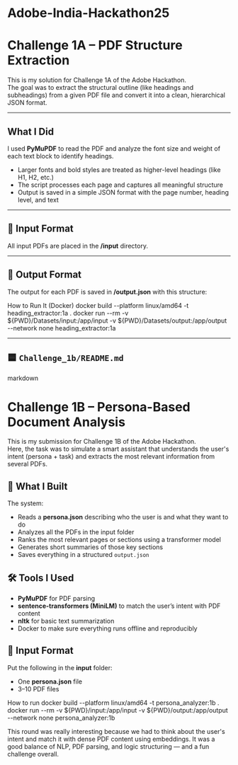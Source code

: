 # Adobe-India-Hackathon25
# Challenge 1A – PDF Structure Extraction

This is my solution for Challenge 1A of the Adobe Hackathon.  
The goal was to extract the structural outline (like headings and subheadings) from a given PDF file and convert it into a clean, hierarchical JSON format.

---

##  What I Did

I used **PyMuPDF** to read the PDF and analyze the font size and weight of each text block to identify headings.

- Larger fonts and bold styles are treated as higher-level headings (like H1, H2, etc.)
- The script processes each page and captures all meaningful structure
- Output is saved in a simple JSON format with the page number, heading level, and text

---

## 📁 Input Format

All input PDFs are placed in the **/input** directory.

---

## 🧾 Output Format

The output for each PDF is saved in **/output.json** with this structure:


How to Run It (Docker)
 docker build --platform linux/amd64 -t heading_extractor:1a .
docker run --rm -v ${PWD}/Datasets/input:/app/input -v ${PWD}/Datasets/output:/app/output --network none heading_extractor:1a









---

## 🟦 `Challenge_1b/README.md`

markdown
# Challenge 1B – Persona-Based Document Analysis

This is my submission for Challenge 1B of the Adobe Hackathon.  
Here, the task was to simulate a smart assistant that understands the user's intent (persona + task) and extracts the most relevant information from several PDFs.


## 🧠 What I Built

The system:
- Reads a **persona.json** describing who the user is and what they want to do
- Analyzes all the PDFs in the input folder
- Ranks the most relevant pages or sections using a transformer model
- Generates short summaries of those key sections
- Saves everything in a structured `output.json`


## 🛠 Tools I Used

- **PyMuPDF** for PDF parsing
- **sentence-transformers (MiniLM)** to match the user’s intent with PDF content
- **nltk** for basic text summarization
- Docker to make sure everything runs offline and reproducibly


## 📁 Input Format

Put the following in the **input** folder:
- One **persona.json** file
- 3–10 PDF files


How to run
docker build --platform linux/amd64 -t persona_analyzer:1b .
docker run --rm -v ${PWD}/input:/app/input -v ${PWD}/output:/app/output --network none persona_analyzer:1b



This round was really interesting because we had to think about the user's intent and match it with dense PDF content using embeddings.
It was a good balance of NLP, PDF parsing, and logic structuring — and a fun challenge overall.
